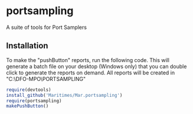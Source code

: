 # portsampling
A suite of tools for Port Samplers

## Installation
To make the "pushButton" reports, run the following code.  This will generate a batch file on your desktop (Windows only) that you can double click to generate the reports on demand.  All reports will be created in "C:\\DFO-MPO\\PORTSAMPLING"


```R
require(devtools)
install_github('Maritimes/Mar.portsampling')
require(portsampling)
makePushButton()
```
